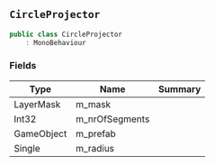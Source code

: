 ## `CircleProjector`

```csharp
public class CircleProjector
    : MonoBehaviour

```

### Fields

| Type | Name | Summary | 
| --- | --- | --- | 
| LayerMask | m_mask |  | 
| Int32 | m_nrOfSegments |  | 
| GameObject | m_prefab |  | 
| Single | m_radius |  | 


